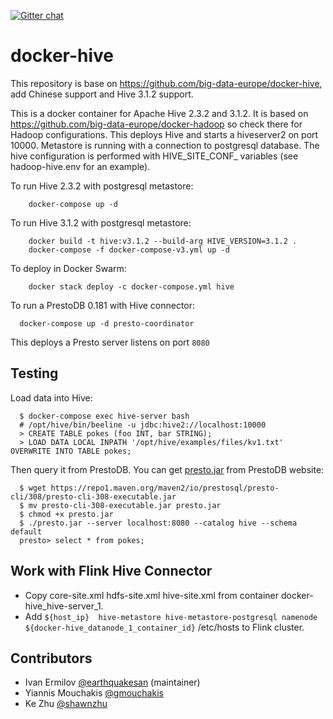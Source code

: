 [![Gitter chat](https://badges.gitter.im/gitterHQ/gitter.png)](https://gitter.im/big-data-europe/Lobby)

# docker-hive

This repository is base on https://github.com/big-data-europe/docker-hive, add Chinese support and Hive 3.1.2 support.

This is a docker container for Apache Hive 2.3.2 and 3.1.2. It is based on https://github.com/big-data-europe/docker-hadoop so check there for Hadoop configurations.
This deploys Hive and starts a hiveserver2 on port 10000.
Metastore is running with a connection to postgresql database.
The hive configuration is performed with HIVE_SITE_CONF_ variables (see hadoop-hive.env for an example).

To run Hive 2.3.2 with postgresql metastore:
```
    docker-compose up -d
```

To run Hive 3.1.2 with postgresql metastore:
```
    docker build -t hive:v3.1.2 --build-arg HIVE_VERSION=3.1.2 .
    docker-compose -f docker-compose-v3.yml up -d
```

To deploy in Docker Swarm:
```
    docker stack deploy -c docker-compose.yml hive
```

To run a PrestoDB 0.181 with Hive connector:

```
  docker-compose up -d presto-coordinator
```

This deploys a Presto server listens on port `8080`

## Testing
Load data into Hive:
```
  $ docker-compose exec hive-server bash
  # /opt/hive/bin/beeline -u jdbc:hive2://localhost:10000
  > CREATE TABLE pokes (foo INT, bar STRING);
  > LOAD DATA LOCAL INPATH '/opt/hive/examples/files/kv1.txt' OVERWRITE INTO TABLE pokes;
```

Then query it from PrestoDB. You can get [presto.jar](https://prestosql.io/docs/current/installation/cli.html) from PrestoDB website:
```
  $ wget https://repo1.maven.org/maven2/io/prestosql/presto-cli/308/presto-cli-308-executable.jar
  $ mv presto-cli-308-executable.jar presto.jar
  $ chmod +x presto.jar
  $ ./presto.jar --server localhost:8080 --catalog hive --schema default
  presto> select * from pokes;
```

## Work with Flink Hive Connector
- Copy core-site.xml hdfs-site.xml hive-site.xml from container docker-hive_hive-server_1.
- Add ```${host_ip}  hive-metastore hive-metastore-postgresql namenode ${docker-hive_datanode_1_container_id}``` /etc/hosts to Flink cluster.

## Contributors
* Ivan Ermilov [@earthquakesan](https://github.com/earthquakesan) (maintainer)
* Yiannis Mouchakis [@gmouchakis](https://github.com/gmouchakis)
* Ke Zhu [@shawnzhu](https://github.com/shawnzhu)
